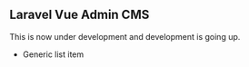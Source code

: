 
## Laravel Vue Admin CMS

This is now under development and development is going up.

* Generic list item
